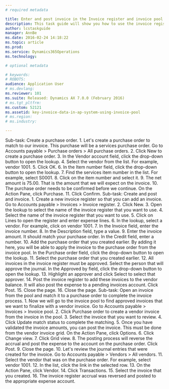 ```yaml
---
# required metadata

title: Enter and post invoice in the Invoice register and invoice pool
description: This task guide will show you how to use the invoice register to create invoices. Then use the invoice pool to match the invoice to a purchase order and finalize the expense in the vendor invoice page.
author: lcstaskguide
manager: AnnBe
ms.date: 2016-02-24 14:18:22
ms.topic: article
ms.prod: 
ms.service: Dynamics365Operations
ms.technology: 

# optional metadata

# keywords: 
# ROBOTS: 
audience: Application User
# ms.devlang: 
ms.reviewer: 101
ms.suite: Released: Dynamics AX 7.0.0 (February 2016)
# ms.tgt_pltfrm: 
ms.custom: 52121
ms.assetid: key-invoice-data-in-ap-system-using-invoice-pool
# ms.region: 
# ms.industry: 

---
```


Sub-task: Create a purchase order.
1.
Let's create a purchase order to match to our invoice. This purchase will be a services purchase order.
Go to Accounts payable &gt; Purchase orders &gt; All purchase orders.
2.
Click New to create a purchase order.
3.
In the Vendor account field, click the drop-down button to open the lookup.
4.
Select the vendor from the list. For example, vendor 1001.
5.
Click OK.
6.
In the Item number field, click the drop-down button to open the lookup.
7.
Find the services item number in the list. For example, select S0001.
8.
Click on the item number and select it.
9.
The net amount is 75.00. That is the amount that we will expect on the invoice.
10.
The purchase order needs to be confirmed before we continue.
On the Action Pane, click Purchase.
11.
Click Confirm.
Sub-task: Create and post and invoice.
1.
Create a new invoice register so that you can add an invoice.
Go to Accounts payable &gt; Invoices &gt; Invoice register.
2.
Click New.
3.
Open the lookup to select the name of the invoice register that you want to use.
4.
Select the name of the invoice register that you want to use.
5.
Click on Lines to open the register and enter expense lines.
6.
In the lookup, select a vendor. For example, click on vendor 1001.
7.
In the Invoice field, enter the invoice number.
8.
In the Description field, type a value.
9.
Enter the invoice amount. It should match your purchase order.
In the Credit field, enter a number.
10.
Add the purchase order that you created earlier. By adding it here, you will be able to apply the invoice to the purchase order from the invoice pool.
In the Purchase order field, click the drop-down button to open the lookup.
11.
Select the purchase order that you created earlier.
12.
All invoices in the invoice register must be approved. Select the person that will approve the journal.
In the Approved by field, click the drop-down button to open the lookup.
13.
Highlight an approver and click Select to select that approver.
14.
Post the invoice register to add these invoices to the vendor balance. It will also post the expense to a pending invoices account.
Click Post.
15.
Close the page.
16.
Close the page.
Sub-task: Open an invoice from the pool and match it to a purchase order to complete the invoice process.
1.
Now we will go to the invoice pool to find approved invoices that we want to finalize with a vendor invoice.
Go to Accounts payable &gt; Invoices &gt; Invoice pool.
2.
Click Purchase order to create a vendor invoice from the invoice in the pool.
3.
Select the invoice that you want to review.
4.
Click Update match status to complete the matching.
5.
Once you have validated the invoice amounts, you can post the invoice. This must be done from the vendor invoice grid.
On the Action Pane, click Options.
6.
Click Change view.
7.
Click Grid view.
8.
The posting process will reverse the accrual and post the expense to the account on the purchase order.
Click Post.
9.
Close the page.
10.
Let's review the journal entries that were created for the invoice.
Go to Accounts payable &gt; Vendors &gt; All vendors.
11.
Select the vendor that was on the purchase order. For example, select vendor 1001.
12.
In the list, click the link in the selected row.
13.
On the Action Pane, click Vendor.
14.
Click Transactions.
15.
Select the invoice that you created.
16.
The invoice register accrual was reversed and posted to the appropriate expense account.
 

